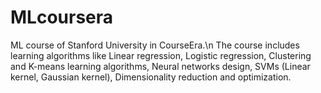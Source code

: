 # MLcoursera
ML course of Stanford University in CourseEra.\n
The course includes learning algorithms like Linear regression, Logistic regression, Clustering and K-means learning algorithms, Neural networks design, SVMs (Linear kernel, Gaussian kernel), Dimensionality reduction and optimization.
